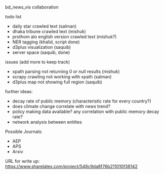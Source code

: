 bd_news_vis collaboration

todo list
- daily star crawled text (salman)
- dhaka tribune crawled text (mishuk)
- prothom alo english version crawled text (mishuk?)
- NER tagging (khalid, script done)
- d3plus visualization (saquib)
- server space (saquib, done)

issues (add more to keep track)
- xpath parsing not returning 0 or null results (mishuk)
- scrapy crawling not working with xpath (salman)
- d3plus map not showing full region (saquib)

further ideas:
- decay rate of public memory (characteristic rate for every country?)
- does climate change correlate with news trend?
- policy making data available? any correlation with public memory decay rate?
- network analysis between entities

Possible Journals: 
- AEP
- APS
- Arxiv

URL for write up: https://www.sharelatex.com/project/548c9da8f76b211010f38142
